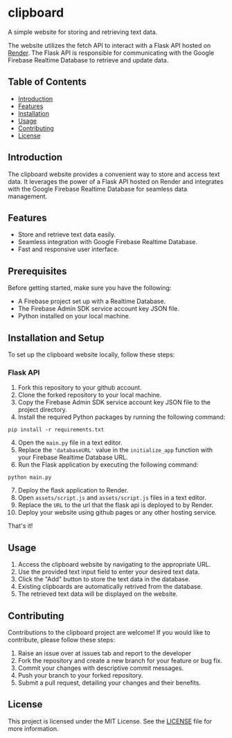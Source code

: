 # clipboard

A simple website for storing and retrieving text data.

The website utilizes the fetch API to interact with a Flask API hosted on [Render](https://render.com/). The Flask API is responsible for communicating with the Google Firebase Realtime Database to retrieve and update data.

## Table of Contents

- [Introduction](#introduction)
- [Features](#features)
- [Installation](#installation)
- [Usage](#usage)
- [Contributing](#contributing)
- [License](#license)

## Introduction

The clipboard website provides a convenient way to store and access text data. It leverages the power of a Flask API hosted on Render and integrates with the Google Firebase Realtime Database for seamless data management.

## Features

- Store and retrieve text data easily.
- Seamless integration with Google Firebase Realtime Database.
- Fast and responsive user interface.

## Prerequisites

Before getting started, make sure you have the following:

- A Firebase project set up with a Realtime Database.
- The Firebase Admin SDK service account key JSON file.
- Python installed on your local machine.

## Installation and Setup

To set up the clipboard website locally, follow these steps:

### Flask API
1. Fork this repository to your github account.
1. Clone the forked repository to your local machine.
2. Copy the Firebase Admin SDK service account key JSON file to the project directory.
3. Install the required Python packages by running the following command:
```
pip install -r requirements.txt
```
4. Open the `main.py` file in a text editor.
5. Replace the `'databaseURL'` value in the `initialize_app` function with your Firebase Realtime Database URL.
6. Run the Flask application by executing the following command:
```
python main.py
```
7. Deploy the flask application to Render.
8. Open `assets/script.js` and `assets/script.js` files in a text editor.
9. Replace the `URL` to the url that the flask api is deployed to by Render.
10. Deploy your website using github pages or any other hosting service.

That's it!

## Usage

1. Access the clipboard website by navigating to the appropriate URL.
2. Use the provided text input field to enter your desired text data.
3. Click the "Add" button to store the text data in the database.
4. Existing clipboards are automatically retrived from the database.
5. The retrieved text data will be displayed on the website.

## Contributing

Contributions to the clipboard project are welcome! If you would like to contribute, please follow these steps:

1. Raise an issue over at issues tab and report to the developer
2. Fork the repository and create a new branch for your feature or bug fix.
3. Commit your changes with descriptive commit messages.
4. Push your branch to your forked repository.
5. Submit a pull request, detailing your changes and their benefits.

## License

This project is licensed under the MIT License. See the [LICENSE](LICENSE) file for more information.

